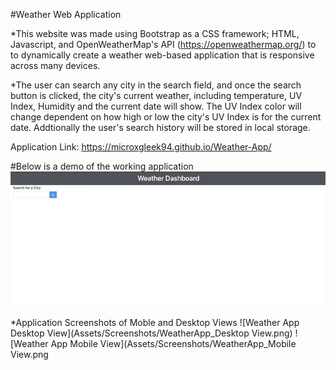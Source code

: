 #Weather Web Application 

*This website was made using Bootstrap as a CSS framework; HTML, Javascript, and OpenWeatherMap's API (https://openweathermap.org/) to to dynamically create a weather web-based application that is responsive across many devices. 

*The user can search any city in the search field, and once the search button is clicked, the city's current weather, including temperature, UV Index, Humidity and the current date will show. The UV Index color will change dependent on how high or low the city's UV Index is for the current date. Addtionally the user's search history will be stored in local storage. 

Application Link: https://microxgleek94.github.io/Weather-App/

#Below is a demo of the working application
![Weather App Demo](Assets/Screenshots/WeatherApp_Demo.gif)

*Application Screenshots of Moble and Desktop Views
![Weather App Desktop View](Assets/Screenshots/WeatherApp_Desktop View.png)
![Weather App Mobile View](Assets/Screenshots/WeatherApp_Mobile View.png

